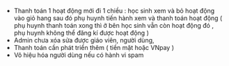
-	Thanh toán 1 hoạt động mới đi 1 chiều : học sinh xem và bỏ hoạt động vào giỏ hang sau đó phụ huynh tiến hành xem và thanh toán 	hoạt động ( phụ huynh thanh toán xong thì ở bên học sinh vẫn còn hoạt động đó , phụ huynh không thể đăng kí được hoạt động )
-	Admin chưa xóa sửa được giáo viên, người dùng, 
-	Thanh toán cần phát triển thêm ( tiền mặt hoặc VNpay )
-	Vô hiệu hóa người dùng nếu có hành vi spam
